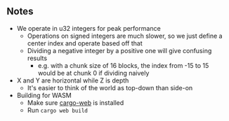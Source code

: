 
## Notes
* We operate in u32 integers for peak performance
    * Operations on signed integers are much slower, so we just define a center index and operate based off that
    * Dividing a negative integer by a positive one will give confusing results
        * e.g. with a chunk size of 16 blocks, the index from -15 to 15 would be at chunk 0 if dividing naively
* X and Y are horizontal while Z is depth
    * It's easier to think of the world as top-down than side-on
* Building for WASM
    * Make sure [cargo-web](https://github.com/koute/cargo-web) is installed
    * Run `cargo web build`
